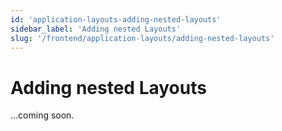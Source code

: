 ```yaml
---
id: 'application-layouts-adding-nested-layouts'
sidebar_label: 'Adding nested Layouts'
slug: '/frontend/application-layouts/adding-nested-layouts'
---
```


# Adding nested Layouts

...coming soon.
